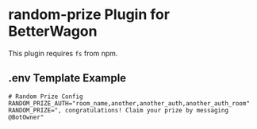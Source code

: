 # random-prize Plugin for BetterWagon

This plugin requires `fs` from npm.

## .env Template Example

```env
# Random Prize Config
RANDOM_PRIZE_AUTH="room_name,another,another_auth,another_auth_room"
RANDOM_PRIZE=", congratulations! Claim your prize by messaging @BotOwner"
```
